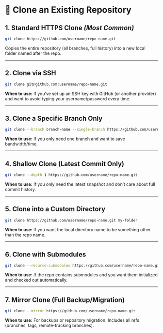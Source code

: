 # 📂 Clone an Existing Repository

## 1. Standard HTTPS Clone *(Most Common)*

```bash
git clone https://github.com/username/repo-name.git
```

Copies the entire repository (all branches, full history) into a new local folder named after the repo.

---

## 2. Clone via SSH

```bash
git clone git@github.com:username/repo-name.git
```

**When to use:** If you’ve set up an SSH key with GitHub (or another provider) and want to avoid typing your username/password every time.

---

## 3. Clone a Specific Branch Only

```bash
git clone --branch branch-name --single-branch https://github.com/username/repo-name.git
```

**When to use:** If you only need one branch and want to save bandwidth/time.

---

## 4. Shallow Clone (Latest Commit Only)

```bash
git clone --depth 1 https://github.com/username/repo-name.git
```

**When to use:** If you only need the latest snapshot and don’t care about full commit history.

---

## 5. Clone into a Custom Directory

```bash
git clone https://github.com/username/repo-name.git my-folder
```

**When to use:** If you want the local directory name to be something other than the repo name.

---

## 6. Clone with Submodules

```bash
git clone --recurse-submodules https://github.com/username/repo-name.git
```

**When to use:** If the repo contains submodules and you want them initialized and checked out automatically.

---

## 7. Mirror Clone (Full Backup/Migration)

```bash
git clone --mirror https://github.com/username/repo-name.git
```

**When to use:** For backups or repository migration.
Includes all refs (branches, tags, remote-tracking branches).
